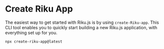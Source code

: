 # Create Riku App

The easiest way to get started with Riku.js is by using `create-Riku-app`. This CLI tool enables you to quickly start building a new Riku.js application, with everything set up for you.

```ssh
npx create-riku-app@latest
```
